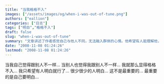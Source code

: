 ```yaml
---
title: "当我格格不入"
images: ["/assets/images/og/when-i-was-out-of-tune.png"]
authors: ["eallion"]
categories: ["日志"]
tags: ["明白","格格不入"]
draft: false
slug: "when-i-was-out-of-tune"
summary: "文章讲述了作者感觉自己与他人不同，无法融入群体的心情。他希望有人能理解他，但很少有人能明白。最重要的是，他自己要明白这一点。"
date: "2008-11-08 01:24:26"
lastmod: "2008-11-08 01:24:26"
---
```


当我自己觉得跟别人不一样...
当别人也觉得我跟别人不一样...
我就那么显得格格不入...
我只希望有人明白就行了...
很少很少的人明白...
这不是最重要的...
最重要的是自己要明白...
